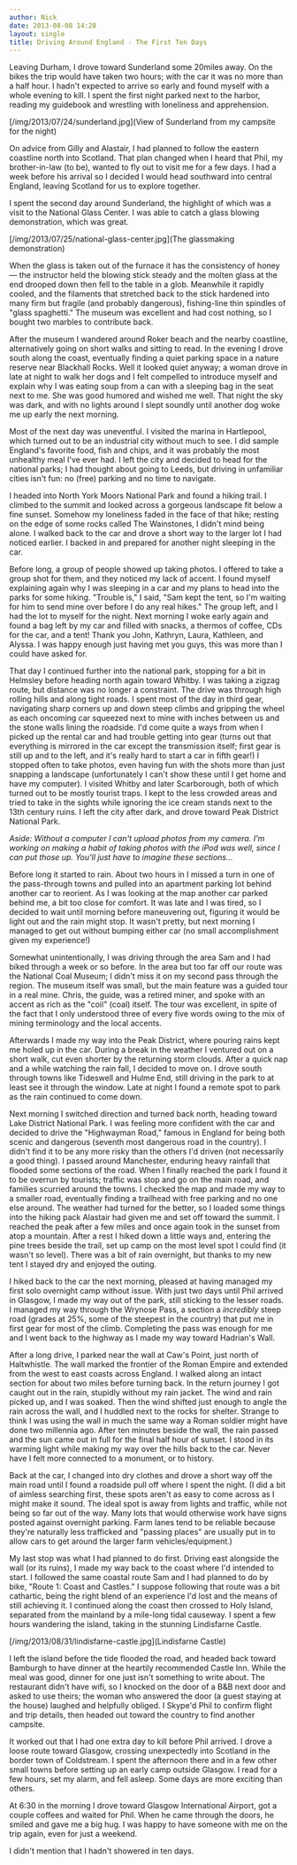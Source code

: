 ```yaml
---
author: Nick
date: 2013-08-08 14:28
layout: single
title: Driving Around England - The First Ten Days
---
```

 Leaving Durham, I drove toward Sunderland some 20miles away. On the bikes the trip would have taken two hours; with the car it was no more than a half hour. I hadn't expected to arrive so early and found myself with a whole evening to kill. I spent the first night parked next to the harbor, reading my guidebook and wrestling with loneliness and apprehension.

[/img/2013/07/24/sunderland.jpg](View of Sunderland from my campsite for the night)

On advice from Gilly and Alastair, I had planned to follow the eastern coastline north into Scotland. That plan changed when I heard that Phil, my brother-in-law (to be), wanted to fly out to visit me for a few days. I had a week before his arrival so I decided I would head southward into central England, leaving Scotland for us to explore together.

I spent the second day around Sunderland, the highlight of which was a visit to the National Glass Center. I was able to catch a glass blowing demonstration, which was great.

[/img/2013/07/25/national-glass-center.jpg](The glassmaking demonstration)

When the glass is taken out of the furnace it has the consistency of honey &mdash; the instructor held the blowing stick steady and the molten glass at the end drooped down then fell to the table in a glob. Meanwhile it rapidly cooled, and the filaments that stretched back to the stick hardened into many firm but fragile (and probably dangerous), fishing-line thin spindles of "glass spaghetti." The museum was excellent and had cost nothing, so I bought two marbles to contribute back.

After the museum I wandered around Roker beach and the nearby coastline, alternatively going on short walks and sitting to read. In the evening I drove south along the coast, eventually finding a quiet parking space in a nature reserve near Blackhall Rocks. Well it looked quiet anyway; a woman drove in late at night to walk her dogs and I felt compelled to introduce myself and explain why I was eating soup from a can with a sleeping bag in the seat next to me. She was good humored and wished me well. That night the sky was dark, and with no lights around I slept soundly until another dog woke me up early the next morning.

Most of the next day was uneventful. I visited the marina in Hartlepool, which turned out to be an industrial city without much to see. I did sample England's favorite food, fish and chips, and it was probably the most unhealthy meal I've ever had. I left the city and decided to head for the national parks; I had thought about going to Leeds, but driving in unfamiliar cities isn't fun: no (free) parking and no time to navigate.

I headed into North York Moors National Park and found a hiking trail. I climbed to the summit and looked across a gorgeous landscape fit below a fine sunset. Somehow my loneliness faded in the face of that hike; resting on the edge of some rocks called The Wainstones, I didn't mind being alone. I walked back to the car and drove a short way to the larger lot I had noticed earlier. I backed in and prepared for another night sleeping in the car.

Before long, a group of people showed up taking photos. I offered to take a group shot for them, and they noticed my lack of accent. I found myself explaining again why I was sleeping in a car and my plans to head into the parks for some hiking. "Trouble is," I said, "Sam kept the tent, so I'm waiting for him to send mine over before I do any real hikes." The group left, and I had the lot to myself for the night. Next morning I woke early again and found a bag left by my car and filled with snacks, a thermos of coffee, CDs for the car, and a tent! Thank you John, Kathryn, Laura, Kathleen, and Alyssa. I was happy enough just having met you guys, this was more than I could have asked for.

That day I continued further into the national park, stopping for a bit in Helmsley before heading north again toward Whitby. I was taking a zigzag route, but distance was no longer a constraint. The drive was through high rolling hills and along tight roads. I spent most of the day in third gear, navigating sharp corners up and down steep climbs and gripping the wheel as each oncoming car squeezed next to mine with inches between us and the stone walls lining the roadside. I'd come quite a ways from when I picked up the rental car and had trouble getting into gear (turns out that everything is mirrored in the car except the transmission itself; first gear is still up and to the left, and it's really hard to start a car in fifth gear!) I stopped often to take photos, even having fun with the shots more than just snapping a landscape (unfortunately I can't show these until I get home and have my computer). I visited Whitby and later Scarborough, both of which turned out to be mostly tourist traps. I kept to the less crowded areas and tried to take in the sights while ignoring the ice cream stands next to the 13th century ruins. I left the city after dark, and drove toward Peak District National Park.

*Aside: Without a computer I can't upload photos from my camera. I'm working on making a habit of taking photos with the iPod was well, since I can put those up. You'll just have to imagine these sections...*

Before long it started to rain. About two hours in I missed a turn in one of the pass-through towns and pulled into an apartment parking lot behind another car to reorient. As I was looking at the map another car parked behind me, a bit too close for comfort. It was late and I was tired, so I decided to wait until morning before maneuvering out, figuring it would be light out and the rain might stop. It wasn't pretty, but next morning I managed to get out without bumping either car (no small accomplishment given my experience!)

Somewhat unintentionally, I was driving through the area Sam and I had biked through a week or so before.  In the area but too far off our route was the National Coal Museum; I didn't miss it on my second pass through the region. The museum itself was small, but the main feature was a guided tour in a real mine. Chris, the guide, was a retired miner, and spoke with an accent as rich as the "coil" (coal) itself. The tour was excellent, in spite of the fact that I only understood three of every five words owing to the mix of mining terminology and the local accents.

Afterwards I made my way into the Peak District, where pouring rains kept me holed up in the car. During a break in the weather I ventured out on a short walk, cut even shorter by the returning storm clouds. After a quick nap and a while watching the rain fall, I decided to move on. I drove south through towns like Tideswell and Hulme End, still driving in the park to at least see it through the window. Late at night I found a remote spot to park as the rain continued to come down.

Next morning I switched direction and turned back north, heading toward Lake District National Park. I was feeling more confident with the car and decided to drive the "Highwayman Road," famous in England for being both scenic and dangerous (seventh most dangerous road in the country). I didn't find it to be any more risky than the others I'd driven (not necessarily a good thing). I passed around Manchester, enduring heavy rainfall that flooded some sections of the road. When I finally reached the park I found it to be overrun by tourists; traffic was stop and go on the main road, and families scurried around the towns. I checked the map and made my way to a smaller road, eventually finding a trailhead with free parking and no one else around. The weather had turned for the better, so I loaded some things into the hiking pack Alastair had given me and set off toward the summit. I reached the peak after a few miles and once again took in the sunset from atop a mountain. After a rest I hiked down a little ways and, entering the pine trees beside the trail, set up camp on the most level spot I could find (it wasn't so level). There was a bit of rain overnight, but thanks to my new tent I stayed dry and enjoyed the outing.

I hiked back to the car the next morning, pleased at having managed my first solo overnight camp without issue. With just two days until Phil arrived in Glasgow, I made my way out of the park, still sticking to the lesser roads. I managed my way through the Wrynose Pass, a section a *incredibly* steep road (grades at 25%,  some of the steepest in the country) that put me in first gear for most of the climb. Completing the pass was enough for me and I went back to the highway as I made my way toward Hadrian's Wall.

After a long drive, I parked near the wall at Caw's Point, just north of Haltwhistle. The wall marked the frontier of the Roman Empire and extended from the west to east coasts across England. I walked along an intact section for about two miles before turning back. In the return journey I got caught out in the rain, stupidly without my rain jacket. The wind and rain picked up, and I was soaked. Then the wind shifted just enough to angle the rain across the wall, and I huddled next to the rocks for shelter. Strange to think I was using the wall in much the same way a Roman soldier might have done two millennia ago. After ten minutes beside the wall, the rain passed and the sun came out in full for the final half hour of sunset. I stood in its warming light while making my way over the hills back to the car. Never have I felt more connected to a monument, or to history. 

Back at the car, I changed into dry clothes and drove a short way off the main road until I found a roadside pull off where I spent the night. (I did a bit of aimless searching first, these spots aren't as easy to come across as I might make it sound. The ideal spot is away from lights and traffic, while not being so far out of the way. Many lots that would otherwise work have signs posted against overnight parking. Farm lanes tend to be reliable because they're naturally less trafficked and "passing places" are usually put in to allow cars to get around the larger farm vehicles/equipment.)

My last stop was what I had planned to do first. Driving east alongside the wall (or its ruins), I made my way back to the coast where I'd intended to start. I followed the same coastal route Sam and I had planned to do by bike, "Route 1: Coast and Castles." I suppose following that route was a bit cathartic, being the right blend of an experience I'd lost and the means of still achieving it. I continued along the coast then crossed to Holy Island, separated from the mainland by a mile-long tidal causeway. I spent a few hours wandering the island, taking in the stunning Lindisfarne Castle.

[/img/2013/08/31/lindisfarne-castle.jpg](Lindisfarne Castle)

 I left the island before the tide flooded the road, and headed back toward Bamburgh to have dinner at the heartily recommended Castle Inn. While the meal was good, dinner for one just isn't something to write about. The restaurant didn't have wifi, so I knocked on the door of a B&B next door and asked to use theirs; the woman who answered the door (a guest staying at the house) laughed and helpfully obliged. I Skype'd  Phil to confirm flight and trip details, then headed out toward the country to find another campsite.

It worked out that I had one extra day to kill before Phil arrived. I drove a loose route toward Glasgow, crossing unexpectedly into Scotland in the border town of Coldstream. I spent the afternoon there and in a few other small towns before setting up an early camp outside Glasgow. I read for a few hours, set my alarm, and fell asleep. Some days are more exciting than others.

At 6:30 in the morning I drove toward Glasgow International Airport, got a couple coffees and waited for Phil. When he came through the doors, he smiled and gave me a big hug. I was happy to have someone with me on the trip again, even for just a weekend.

I didn't mention that I hadn't showered in ten days. 
